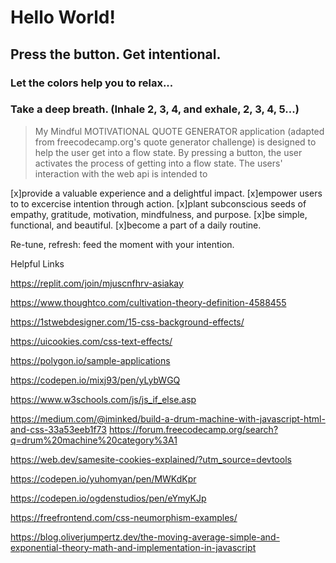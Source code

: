 # Hello World!
## Press the button. Get intentional.
### Let the colors help you to relax...
### Take a deep breath. (Inhale 2, 3, 4, and exhale, 2, 3, 4, 5...)
> My Mindful MOTIVATIONAL QUOTE GENERATOR application (adapted from freecodecamp.org's quote generator challenge) is designed to help the user get into a flow state.
> By pressing a button, the user activates the process of getting into a flow state.
> The users' interaction with the web api is intended to 

[x]provide a valuable experience and a delightful impact. 
[x]empower users to to excercise intention through action.
[x]plant subconscious seeds of empathy, gratitude, motivation, mindfulness, and purpose. 
[x]be simple, functional, and beautiful.
[x]become a part of a daily routine. 

Re-tune, refresh: feed the moment with your intention.

Helpful Links 

https://replit.com/join/mjuscnfhrv-asiakay

https://www.thoughtco.com/cultivation-theory-definition-4588455

https://1stwebdesigner.com/15-css-background-effects/

https://uicookies.com/css-text-effects/

https://polygon.io/sample-applications

https://codepen.io/mixj93/pen/yLybWGQ

https://www.w3schools.com/js/js_if_else.asp

https://medium.com/@iminked/build-a-drum-machine-with-javascript-html-and-css-33a53eeb1f73
https://forum.freecodecamp.org/search?q=drum%20machine%20category%3A1

https://web.dev/samesite-cookies-explained/?utm_source=devtools


https://codepen.io/yuhomyan/pen/MWKdKpr

https://codepen.io/ogdenstudios/pen/eYmyKJp

https://freefrontend.com/css-neumorphism-examples/

https://blog.oliverjumpertz.dev/the-moving-average-simple-and-exponential-theory-math-and-implementation-in-javascript

